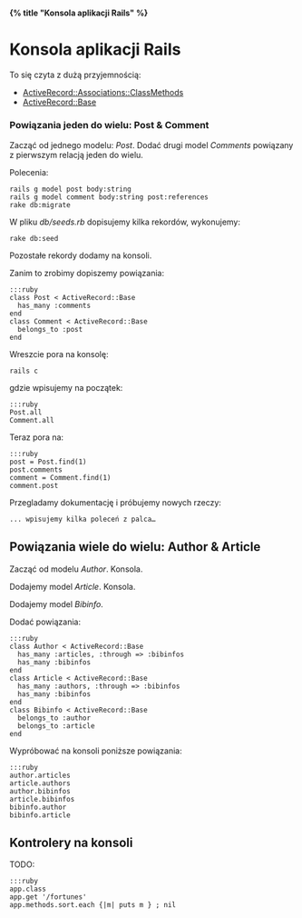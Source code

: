 #### {% title "Konsola aplikacji Rails" %}

# Konsola aplikacji Rails

To się czyta z dużą przyjemnością:

* [ActiveRecord::Associations::ClassMethods](http://api.rubyonrails.org/classes/ActiveRecord/Associations/ClassMethods.html)
* [ActiveRecord::Base](http://api.rubyonrails.org/classes/ActiveRecord/Base.html)


### Powiązania jeden do wielu: Post & Comment

Zacząć od jednego modelu: *Post*.
Dodać drugi model *Comments* powiązany z pierwszym relacją
jeden do wielu.

Polecenia:

    rails g model post body:string
    rails g model comment body:string post:references
    rake db:migrate

W pliku *db/seeds.rb* dopisujemy kilka rekordów, wykonujemy:

    rake db:seed

Pozostałe rekordy dodamy na konsoli.

Zanim to zrobimy dopiszemy powiązania:

    :::ruby
    class Post < ActiveRecord::Base
      has_many :comments
    end
    class Comment < ActiveRecord::Base
      belongs_to :post
    end

Wreszcie pora na konsolę:

    rails c

gdzie wpisujemy na początek:

    :::ruby
    Post.all
    Comment.all

Teraz pora na:

    :::ruby
    post = Post.find(1)
    post.comments
    comment = Comment.find(1)
    comment.post

Przegladamy dokumentację i próbujemy nowych rzeczy:

    ... wpisujemy kilka poleceń z palca…


## Powiązania wiele do wielu: Author & Article

Zacząć od modelu *Author*. Konsola.

Dodajemy model *Article*. Konsola.

Dodajemy model *Bibinfo*.

Dodać powiązania:

    :::ruby
    class Author < ActiveRecord::Base
      has_many :articles, :through => :bibinfos
      has_many :bibinfos
    end
    class Article < ActiveRecord::Base
      has_many :authors, :through => :bibinfos
      has_many :bibinfos
    end
    class Bibinfo < ActiveRecord::Base
      belongs_to :author
      belongs_to :article
    end

Wypróbować na konsoli poniższe powiązania:

    :::ruby
    author.articles
    article.authors
    author.bibinfos
    article.bibinfos
    bibinfo.author
    bibinfo.article



## Kontrolery na konsoli

TODO:

    :::ruby
    app.class
    app.get '/fortunes'
    app.methods.sort.each {|m| puts m } ; nil
